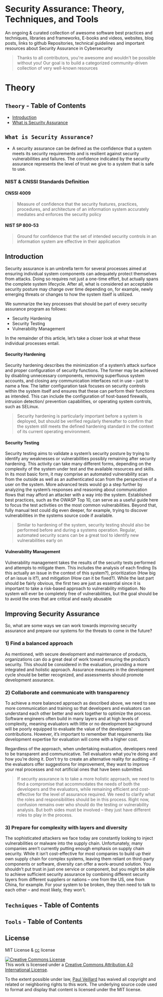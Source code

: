# Security Assurance: Theory, Techniques, and Tools


An ongoing & curated collection of awesome software best practices and techniques, libraries and frameworks, E-books and videos, websites, blog posts, links to github Repositories, technical guidelines and important resources about Security Assurance in Cybersecurity
> Thanks to all contributors, you're awesome and wouldn't be possible without you! Our goal is to build a categorized community-driven collection of very well-known resources

# Theory

## `Theory` - Table of Contents
- [Introduction](#introduction)
- [What is Security Assurance ](#what-is-security-assurance)



##  `What is Security Assurance? `
- A security assurance can be defined as the confidence that a system meets its security requirements and is resilient against security vulnerabilities and failures. The confidence indicated by the security assurance represents the level of trust we give to a system that is safe to use.

### NIST & CNSSI Standards Definition

#### CNSSI 4009

> Measure of confidence that the security features, practices, procedures, and architecture of an information system accurately mediates and enforces the security policy

#### NIST SP 800-53

> Ground for confidence that the set of intended security controls in an information system are effective in their application

## Introduction

Security assurance is an umbrella term for several processes aimed at ensuring individual system components can adequately protect themselves from attacks. Doing so requires not just a one-time effort, but actually spans the complete system lifecycle. After all, what is considered an acceptable security posture may change over time depending on, for example, newly emerging threats or changes to how the system itself is utilized.


We summarize the key processes that should be part of every security assurance program as follows:

- Security Hardening
- Security Testing
- Vulnerability Management

In the remainder of this article, let’s take a closer look at what these individual processes entail.

#### Security Hardening
Security hardening describes the minimization of a system’s attack surface and proper configuration of security functions. The former may be achieved by disabling unnecessary components, removing superfluous system accounts, and closing any communication interfaces not in use – just to name a few. The latter configuration task focuses on security controls within the system itself and ensures that these can perform their functions as intended. This can include the configuration of host-based firewalls, intrusion detection/ prevention capabilities, or operating system controls, such as SELinux.

> Security hardening is particularly important before a system is deployed, but should be verified regularly thereafter to confirm that the system still meets the defined hardening standard in the context of its current operating environment.



#### Security Testing
Security testing aims to validate a system’s security posture by trying to identify any weaknesses or vulnerabilities possibly remaining after security hardening. This activity can take many different forms, depending on the complexity of the system under test and the available resources and skills. In its most basic form, it may comprise an automated vulnerability scan from the outside as well as an authenticated scan from the perspective of a user on the system. More advanced tests would go a step further by analyzing the system’s responses and reasoning about communication flows that may afford an attacker with a way into the system. Established best practices, such as the OWASP Top 10, can serve as a useful guide here to focus the test activities on the most common vulnerabilities. Beyond that, fully manual test could dig even deeper, for example, trying to discover vulnerabilities in the systems source code if available.

> Similar to hardening of the system, security testing should also be performed before and during a systems operation. Regular, automated security scans can be a great tool to identify new vulnerabilities early on



#### Vulnerability Management
Vulnerability management takes the results of the security tests performed and attempts to mitigate them. This includes the analysis of each finding (Is this actually an issue in the context of this system?), prioritization (How big of an issue is it?), and mitigation (How can it be fixed?). While the last part should be fairly obvious, the first two are just as essential since it is important to take a risk-based approach to vulnerability mitigation. No system will ever be completely free of vulnerabilities, but the goal should be to avoid the ones that are critical and easily abusable



## Improving Security Assurance
So, what are some ways we can work towards improving security assurance and prepare our systems for the threats to come in the future?

### 1) Find a balanced approach

As mentioned, with secure development and maintenance of products, organizations can do a great deal of work toward ensuring the product’s security. This should be considered in the evaluation, providing a more integrated and holistic approach. Assurance measures in the development cycle should be better recognized, and assessments should promote development assurance.


### 2) Collaborate and communicate with transparency
To achieve a more balanced approach as described above, we need to see more communication and training so that developers and evaluators can understand each other better and work together to optimize the process. Software engineers often build in many layers and at high levels of complexity, meaning evaluators with little or no development background will be poorly equipped to evaluate the value of the developers' contributions. However, it’s important to remember that requirements like development expertise for evaluation will come with a higher cost.

Regardless of the approach, when undertaking evaluation, developers need to be transparent and communicative. Tell evaluators what you’re doing and how you’re doing it. Don’t try to create an alternative reality for auditing – if the evaluators offer suggestions for improvement, they want to improve your real processes and not artificial ones that have been submitted.

> If security assurance is to take a more holistic approach, we need to find a compromise that accommodates the needs of both the developers and the evaluators, while remaining efficient and cost-effective for the level of assurance required. We need to clarify what the roles and responsibilities should be in this process. Right now, confusion remains over who should do the testing or vulnerability analysis. But both sides must be involved – they just have different roles to play in the process.

### 3)  Prepare for complexity with layers and diversity

The sophisticated attackers we face today are constantly looking to inject vulnerabilities or malware into the supply chain. Unfortunately, many companies aren’t currently putting enough emphasis on supply chain security. While it isn’t cost-effective for most companies to build up their own supply chain for complex systems, leaving them reliant on third-party components or software, diversity can offer a work-around solution. You shouldn’t put trust in just one service or component, but you might be able to achieve sufficient security assurance by combining different security layers from different suppliers or nations – one from the US, one from China, for example. For your system to be broken, they then need to talk to each other – and most likely, they won't.


## `Techniques` - Table of Contents

## `Tools` - Table of Contents




## License
MIT License & [cc](https://creativecommons.org/licenses/by/4.0/) license

<a rel="license" href="http://creativecommons.org/licenses/by/4.0/"><img alt="Creative Commons License" style="border-width:0" src="https://i.creativecommons.org/l/by/4.0/88x31.png" /></a><br />This work is licensed under a <a rel="license" href="http://creativecommons.org/licenses/by/4.0/">Creative Commons Attribution 4.0 International License</a>.

To the extent possible under law, [Paul Veillard](https://github.com/paulveillard/) has waived all copyright and related or neighboring rights to this work.
The underlying source code used to format and display that content is licensed under the MIT license.

